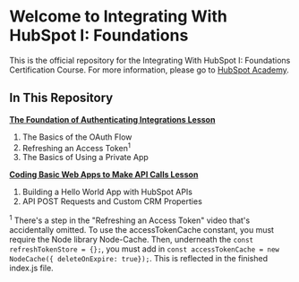 # Welcome to Integrating With HubSpot I: Foundations
This is the official repository for the Integrating With HubSpot I: Foundations Certification Course. For more information, please go to [HubSpot Academy](https://academy.hubspot.com).

## In This Repository
**[The Foundation of Authenticating Integrations Lesson](https://academy.hubspot.com)**
1. The Basics of the OAuth Flow
2. Refreshing an Access Token<sup>1</sup>
3. The Basics of Using a Private App

**[Coding Basic Web Apps to Make API Calls Lesson](https://academy.hubspot.com)**
1. Building a Hello World App with HubSpot APIs
2. API POST Requests and Custom CRM Properties

<sup>1</sup> There's a step in the "Refreshing an Access Token" video that's accidentally omitted. To use the accessTokenCache constant, you must require the Node library Node-Cache. Then, underneath the `const refreshTokenStore = {};`, you must add in `const accessTokenCache = new NodeCache({ deleteOnExpire: true});`. This is reflected in the finished index.js file.
